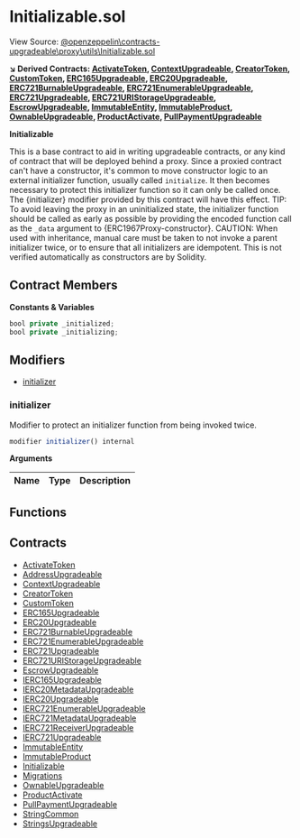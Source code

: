 # Initializable.sol

View Source: [@openzeppelin\contracts-upgradeable\proxy\utils\Initializable.sol](..\@openzeppelin\contracts-upgradeable\proxy\utils\Initializable.sol)

**↘ Derived Contracts: [ActivateToken](ActivateToken.md), [ContextUpgradeable](ContextUpgradeable.md), [CreatorToken](CreatorToken.md), [CustomToken](CustomToken.md), [ERC165Upgradeable](ERC165Upgradeable.md), [ERC20Upgradeable](ERC20Upgradeable.md), [ERC721BurnableUpgradeable](ERC721BurnableUpgradeable.md), [ERC721EnumerableUpgradeable](ERC721EnumerableUpgradeable.md), [ERC721Upgradeable](ERC721Upgradeable.md), [ERC721URIStorageUpgradeable](ERC721URIStorageUpgradeable.md), [EscrowUpgradeable](EscrowUpgradeable.md), [ImmutableEntity](ImmutableEntity.md), [ImmutableProduct](ImmutableProduct.md), [OwnableUpgradeable](OwnableUpgradeable.md), [ProductActivate](ProductActivate.md), [PullPaymentUpgradeable](PullPaymentUpgradeable.md)**

**Initializable**

This is a base contract to aid in writing upgradeable contracts, or any kind of contract that will be deployed
 behind a proxy. Since a proxied contract can't have a constructor, it's common to move constructor logic to an
 external initializer function, usually called `initialize`. It then becomes necessary to protect this initializer
 function so it can only be called once. The {initializer} modifier provided by this contract will have this effect.
 TIP: To avoid leaving the proxy in an uninitialized state, the initializer function should be called as early as
 possible by providing the encoded function call as the `_data` argument to {ERC1967Proxy-constructor}.
 CAUTION: When used with inheritance, manual care must be taken to not invoke a parent initializer twice, or to ensure
 that all initializers are idempotent. This is not verified automatically as constructors are by Solidity.

## Contract Members
**Constants & Variables**

```js
bool private _initialized;
bool private _initializing;

```

## Modifiers

- [initializer](#initializer)

### initializer

Modifier to protect an initializer function from being invoked twice.

```js
modifier initializer() internal
```

**Arguments**

| Name        | Type           | Description  |
| ------------- |------------- | -----|

## Functions

## Contracts

* [ActivateToken](ActivateToken.md)
* [AddressUpgradeable](AddressUpgradeable.md)
* [ContextUpgradeable](ContextUpgradeable.md)
* [CreatorToken](CreatorToken.md)
* [CustomToken](CustomToken.md)
* [ERC165Upgradeable](ERC165Upgradeable.md)
* [ERC20Upgradeable](ERC20Upgradeable.md)
* [ERC721BurnableUpgradeable](ERC721BurnableUpgradeable.md)
* [ERC721EnumerableUpgradeable](ERC721EnumerableUpgradeable.md)
* [ERC721Upgradeable](ERC721Upgradeable.md)
* [ERC721URIStorageUpgradeable](ERC721URIStorageUpgradeable.md)
* [EscrowUpgradeable](EscrowUpgradeable.md)
* [IERC165Upgradeable](IERC165Upgradeable.md)
* [IERC20MetadataUpgradeable](IERC20MetadataUpgradeable.md)
* [IERC20Upgradeable](IERC20Upgradeable.md)
* [IERC721EnumerableUpgradeable](IERC721EnumerableUpgradeable.md)
* [IERC721MetadataUpgradeable](IERC721MetadataUpgradeable.md)
* [IERC721ReceiverUpgradeable](IERC721ReceiverUpgradeable.md)
* [IERC721Upgradeable](IERC721Upgradeable.md)
* [ImmutableEntity](ImmutableEntity.md)
* [ImmutableProduct](ImmutableProduct.md)
* [Initializable](Initializable.md)
* [Migrations](Migrations.md)
* [OwnableUpgradeable](OwnableUpgradeable.md)
* [ProductActivate](ProductActivate.md)
* [PullPaymentUpgradeable](PullPaymentUpgradeable.md)
* [StringCommon](StringCommon.md)
* [StringsUpgradeable](StringsUpgradeable.md)
